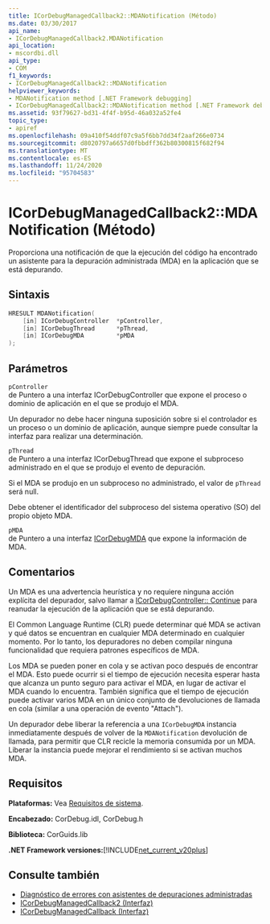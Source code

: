 ```yaml
---
title: ICorDebugManagedCallback2::MDANotification (Método)
ms.date: 03/30/2017
api_name:
- ICorDebugManagedCallback2.MDANotification
api_location:
- mscordbi.dll
api_type:
- COM
f1_keywords:
- ICorDebugManagedCallback2::MDANotification
helpviewer_keywords:
- MDANotification method [.NET Framework debugging]
- ICorDebugManagedCallback2::MDANotification method [.NET Framework debugging]
ms.assetid: 93f79627-bd31-4f4f-b95d-46a032a52fe4
topic_type:
- apiref
ms.openlocfilehash: 09a410f54ddf07c9a5f6bb7dd34f2aaf266e0734
ms.sourcegitcommit: d8020797a6657d0fbbdff362b80300815f682f94
ms.translationtype: MT
ms.contentlocale: es-ES
ms.lasthandoff: 11/24/2020
ms.locfileid: "95704583"
---
```

# <a name="icordebugmanagedcallback2mdanotification-method"></a>ICorDebugManagedCallback2::MDANotification (Método)

Proporciona una notificación de que la ejecución del código ha encontrado un asistente para la depuración administrada (MDA) en la aplicación que se está depurando.  
  
## <a name="syntax"></a>Sintaxis  
  
```cpp  
HRESULT MDANotification(  
    [in] ICorDebugController  *pController,  
    [in] ICorDebugThread      *pThread,  
    [in] ICorDebugMDA         *pMDA  
);  
```  
  
## <a name="parameters"></a>Parámetros  

 `pController`  
 de Puntero a una interfaz ICorDebugController que expone el proceso o dominio de aplicación en el que se produjo el MDA.  
  
 Un depurador no debe hacer ninguna suposición sobre si el controlador es un proceso o un dominio de aplicación, aunque siempre puede consultar la interfaz para realizar una determinación.  
  
 `pThread`  
 de Puntero a una interfaz ICorDebugThread que expone el subproceso administrado en el que se produjo el evento de depuración.  
  
 Si el MDA se produjo en un subproceso no administrado, el valor de `pThread` será null.  
  
 Debe obtener el identificador del subproceso del sistema operativo (SO) del propio objeto MDA.  
  
 `pMDA`  
 de Puntero a una interfaz [ICorDebugMDA](icordebugmda-interface.md) que expone la información de MDA.  
  
## <a name="remarks"></a>Comentarios  

 Un MDA es una advertencia heurística y no requiere ninguna acción explícita del depurador, salvo llamar a [ICorDebugController:: Continue](icordebugcontroller-continue-method.md) para reanudar la ejecución de la aplicación que se está depurando.  
  
 El Common Language Runtime (CLR) puede determinar qué MDA se activan y qué datos se encuentran en cualquier MDA determinado en cualquier momento. Por lo tanto, los depuradores no deben compilar ninguna funcionalidad que requiera patrones específicos de MDA.  
  
 Los MDA se pueden poner en cola y se activan poco después de encontrar el MDA. Esto puede ocurrir si el tiempo de ejecución necesita esperar hasta que alcanza un punto seguro para activar el MDA, en lugar de activar el MDA cuando lo encuentra. También significa que el tiempo de ejecución puede activar varios MDA en un único conjunto de devoluciones de llamada en cola (similar a una operación de evento "Attach").  
  
 Un depurador debe liberar la referencia a una `ICorDebugMDA` instancia inmediatamente después de volver de la `MDANotification` devolución de llamada, para permitir que CLR recicle la memoria consumida por un MDA. Liberar la instancia puede mejorar el rendimiento si se activan muchos MDA.  
  
## <a name="requirements"></a>Requisitos  

 **Plataformas:** Vea [Requisitos de sistema](../../get-started/system-requirements.md).  
  
 **Encabezado:** CorDebug.idl, CorDebug.h  
  
 **Biblioteca:** CorGuids.lib  
  
 **.NET Framework versiones:**[!INCLUDE[net_current_v20plus](../../../../includes/net-current-v20plus-md.md)]  
  
## <a name="see-also"></a>Consulte también

- [Diagnóstico de errores con asistentes de depuraciones administradas](../../debug-trace-profile/diagnosing-errors-with-managed-debugging-assistants.md)
- [ICorDebugManagedCallback2 (Interfaz)](icordebugmanagedcallback2-interface.md)
- [ICorDebugManagedCallback (Interfaz)](icordebugmanagedcallback-interface.md)

